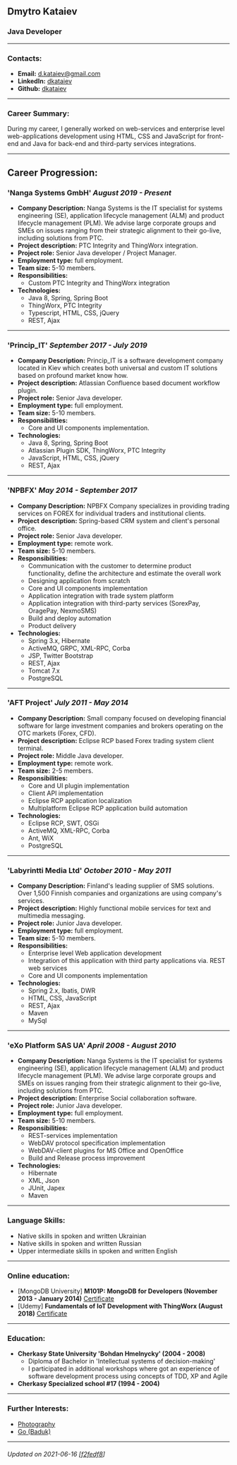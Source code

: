 ## Dmytro Kataiev
### Java Developer

___

### Contacts:
* __Email:__ [d.kataiev@gmail.com](mailto:d.kataiev@gmail.com)
* __LinkedIn:__ [dkataiev](https://www.linkedin.com/in/dkataiev)
* __Github:__ [dkataiev](https://github.com/dkataiev)

___

### Career Summary:
During my career, I generally worked on web-services and enterprise level web-applications development using HTML, CSS and JavaScript for front-end and Java for back-end and third-party services integrations.

___

## Career Progression:
### 'Nanga Systems GmbH' *August 2019 - Present*
* __Company Description:__ Nanga Systems is the IT specialist for systems engineering (SE), application lifecycle management (ALM) and product lifecycle management (PLM). We advise large corporate groups and SMEs on issues ranging from their strategic alignment to their go-live, including solutions from PTC.
* __Project description:__ PTC Integrity and ThingWorx integration.
* __Project role:__ Senior Java developer / Project Manager.
* __Employment type:__ full employment.
* __Team size:__ 5-10 members.
* __Responsibilities:__
	* Custom PTC Integrity and ThingWorx integration
* __Technologies:__
	* Java 8, Spring, Spring Boot
	* ThingWorx, PTC Integrity
	* Typescript, HTML, CSS, jQuery
	* REST, Ajax

___

### 'Princip_IT' *September 2017 - July 2019*
* __Company Description:__ Princip_IT is a software development company located in Kiev which creates both universal and custom IT solutions based on profound market know how.
* __Project description:__ Atlassian Confluence based document workflow plugin.
* __Project role:__ Senior Java developer.
* __Employment type:__ full employment.
* __Team size:__ 5-10 members.
* __Responsibilities:__
	* Core and UI components implementation.
* __Technologies:__
	* Java 8, Spring, Spring Boot
	* Atlassian Plugin SDK, ThingWorx, PTC Integrity
	* JavaScript, HTML, CSS, jQuery
	* REST, Ajax

___

### 'NPBFX' *May 2014 - September 2017*
* __Company Description:__ NPBFX Company specializes in providing trading services on FOREX for individual traders and institutional clients.
* __Project description:__ Spring-based CRM system and client's personal office.
* __Project role:__ Senior Java developer.
* __Employment type:__ remote work.
* __Team size:__ 5-10 members.
* __Responsibilities:__
	* Communication with the customer to determine product functionality, define the architecture and estimate the overall work
	* Designing application from scratch
	* Core and UI components implementation
	* Application integration with trade system platform
	* Application integration with third-party services (SorexPay, OragePay, NexmoSMS)
	* Build and deploy automation
	* Product delivery
* __Technologies:__
	* Spring 3.x, Hibernate
	* ActiveMQ, GRPC, XML-RPC, Corba
	* JSP, Twitter Bootstrap
	* REST, Ajax
	* Tomcat 7.x
	* PostgreSQL

___

### 'AFT Project' *July 2011 - May 2014*
* __Company Description:__ Small company focused on developing financial software for large investment companies and brokers operating on the OTC markets (Forex, CFD).
* __Project description:__ Eclipse RCP based Forex trading system client terminal.
* __Project role:__ Middle Java developer.
* __Employment type:__ remote work.
* __Team size:__ 2-5 members.
* __Responsibilities:__
	* Core and UI plugin implementation
	* Client API implementation
	* Eclipse RCP application localization
	* Multiplatform Eclipse RCP application build automation
* __Technologies:__
	* Eclipse RCP, SWT, OSGi
	* ActiveMQ, XML-RPC, Corba
	* Ant, WiX
	* PostgreSQL

___

### 'Labyrintti Media Ltd' *October 2010 - May 2011*
* __Company Description:__ Finland's leading supplier of SMS solutions. Over 1,500 Finnish companies and organizations are using company's services.
* __Project description:__ Highly functional mobile services for text and multimedia messaging.
* __Project role:__ Junior Java developer.
* __Employment type:__ full employment.
* __Team size:__ 5-10 members.
* __Responsibilities:__
	* Enterprise level Web application development
	* Integration of this application with third party applications via. REST web services
	* Core and UI components implementation
* __Technologies:__
	* Spring 2.x, Ibatis, DWR
	* HTML, CSS, JavaScript
	* REST, Ajax
	* Maven
	* MySql

___

### 'eXo Platform SAS UA' *April 2008 - August 2010*
* __Company Description:__ Nanga Systems is the IT specialist for systems engineering (SE), application lifecycle management (ALM) and product lifecycle management (PLM). We advise large corporate groups and SMEs on issues ranging from their strategic alignment to their go-live, including solutions from PTC.
* __Project description:__ Enterprise Social collaboration software.
* __Project role:__ Junior Java developer.
* __Employment type:__ full employment.
* __Team size:__ 5-10 members.
* __Responsibilities:__
	* REST-services implementation
	* WebDAV protocol specification implementation
	* WebDAV-client plugins for MS Office and OpenOffice
	* Build and Release process improvement
* __Technologies:__
	* Hibernate
	* XML, Json
	* JUnit, Japex
	* Maven

___

### Language Skills:
* Native skills in spoken and written Ukrainian
* Native skills in spoken and written Russian
* Upper intermediate skills in spoken and written English

___

### Online education:
* [MongoDB University] __M101P: MongoDB for Developers (November 2013 - January 2014)__ [Certificate](https://s3.amazonaws.com/edu-cert.10gen.com/downloads/566ffd62c0d647e89c136dab5ad86a49/Certificate.pdf) 
* [Udemy] __Fundamentals of IoT Development with ThingWorx (August 2018)__ [Certificate](https://udemy-certificate.s3.amazonaws.com/pdf/UC-17U79RE4.pdf) 

___

### Education:
* __Cherkasy State University 'Bohdan Hmelnycky' (2004 - 2008)__
	* Diploma of Bachelor in 'Intellectual systems of decision-making'
	* I participated in additional workshops where got an experience of software development process using concepts of TDD, XP and Agile
* __Cherkasy Specialized school #17 (1994 - 2004)__


___

### Further Interests:
* [Photography](https://dk.gallery)
* [Go (Baduk)](https://www.gokgs.com/graphPage.jsp?user=dkataiev)

___

###### Updated on 2021-06-16 [[f2fedf8](https://github.com/dkataiev/cv/commit/f2fedf83faf199c4d518bcd4b2caa3aa5780df9f)]